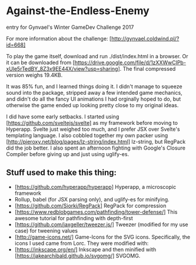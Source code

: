 # Against-the-Endless-Enemy
entry for Gynvael's Winter GameDev Challenge 2017

For more information about the challenge: [http://gynvael.coldwind.pl/?id=668]

To play the game itself, download and run ./dist/index.html in a browser. Or it can be downloaded from  [https://drive.google.com/file/d/1zXXWwCIPb-xUle5rTedBY_8Z3x9EE44X/view?usp=sharing]. The final compressed version weighs 19.4KB. 

It was 85% fun, and I learned things doing it. I didn't manage to squeeze sound into the package, stripped away a few intended game mechanics, and didn't do all the fancy UI animations I had orginally hoped to do, but otherwise the game ended up looking pretty close to my original ideas.

I did have some early setbacks. I started using [https://github.com/sveltejs/svelte] as my framework before moving to Hyperapp. Svelte just weighed too much, and I prefer JSX over Svelte's templating language. I also cobbled together my own packer using [http://pieroxy.net/blog/pages/lz-string/index.html] lz-string, but RegPack did the job better. I also spent an afternoon fighting with Google's Closure Compiler before giving up and just using uglify-es.

## Stuff used to make this thing:

* [https://github.com/hyperapp/hyperapp] Hyperapp, a microscopic framework
* Rollup, babel (for JSX parsing only), and uglify-es for minifying.  
* [https://github.com/Siorki/RegPack] RegPack for compression
* [https://www.redblobgames.com/pathfinding/tower-defense/] This awesome tutorial for pathfinding with depth-first 
* [https://github.com/jaxgeller/tweezer.js/] Tweezer (modified for my use case) for tweening values
* [http://game-icons.net/] Game-Icons for the SVG icons. Specifically, the icons I used came from Lorc.  They were modified with:
* [https://inkscape.org/en/] Inkscape and then minified with [https://jakearchibald.github.io/svgomg/] SVGOMG.
